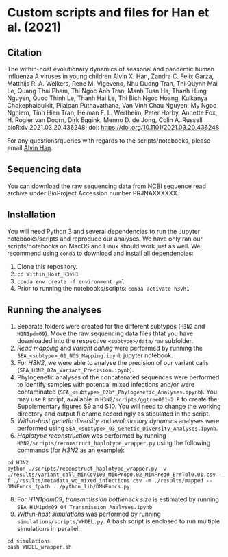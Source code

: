 # Custom scripts and files for Han et al. (2021)  

## Citation  
The within-host evolutionary dynamics of seasonal and pandemic human influenza A viruses in young children
Alvin X. Han, Zandra C. Felix Garza, Matthijs R. A. Welkers, Rene M. Vigeveno, Nhu Duong Tran, Thi Quynh Mai Le, Quang Thai Pham, Thi Ngoc Anh Tran, Manh Tuan Ha, Thanh Hung Nguyen, Quoc Thinh Le, Thanh Hai Le, Thi Bich Ngoc Hoang, Kulkanya Chokephaibulkit, Pilaipan Puthavathana, Van Vinh Chau Nguyen, My Ngoc Nghiem, Tinh Hien Tran, Heiman F. L. Wertheim, Peter Horby, Annette Fox, H. Rogier van Doorn, Dirk Eggink, Menno D. de Jong, Colin A. Russell
bioRxiv 2021.03.20.436248; doi: https://doi.org/10.1101/2021.03.20.436248  

For any questions/queries with regards to the scripts/notebooks, please email [Alvin Han](x.han@amsterdamumc.nl).  

## Sequencing data
You can download the raw sequencing data from NCBI sequence read archive under BioProject Accession number PRJNAXXXXXX.  

## Installation  
You will need Python 3 and several dependencies to run the Jupyter notebooks/scripts and reproduce our analyses. We have only ran our scripts/notebooks on MacOS and Linux should work just as well. We recommend using ```conda``` to download and install all dependencies:

1. Clone this repository.  
2. ```cd Within_Host_H3vH1```  
3. ```conda env create -f environment.yml```  
4. Prior to running the notebooks/scripts: ```conda activate h3vh1```  

## Running the analyses  
1. Separate folders were created for the different subtypes (```H3N2``` and ```H1N1pdm09```). Move the raw sequencing data files thtat you have downloaded into the respective ```<subtype>/data/raw``` subfolder.  
3. *Read mapping* and *variant calling* were performed by running the ```SEA_<subtype>_01_NGS_Mapping.ipynb``` jupyter notebook.  
4. For *H3N2*, we were able to analyse the precision of our variant calls (```SEA_H3N2_02a_Variant_Precision.ipynb```).  
5. Phylogenetic analyses of the concatenated sequences were performed to identify samples with potential mixed infections and/or were contaminated (```SEA_<subtype>_02b*_Phylogenetic_Analyses.ipynb```). You may use ```R``` script, available in ```H3N2/scripts/ggtree001-2.R``` to create the Supplementary figures S9 and S10. You will need to change the working directory and output filename accordingly as stipulated in the script.    
6. *Within-host genetic diversity* and *evolutionary dynamics* analyses were performed using ```SEA_<subtype>_03_Genetic_Diversity_Analyses.ipynb```.
7. *Haplotype reconstruction* was performed by running ```H3N2/scripts/reconstruct_haplotype_wrapper.py``` using the following commands (for *H3N2* as an example):  
```
cd H3N2  
python ./scripts/reconstruct_haplotype_wrapper.py -v ./results/variant_call_MinCoV100_MinProp0.02_MinFreq0_ErrTol0.01.csv -f ./results/metadata_wo_mixed_infections.csv -m ./results/mapped --DMNFuncs_fpath ../python_lib/DMNFuncs.py  
```
8. For *H1N1pdm09*, *transmmission bottleneck size* is estimated by running ```SEA_H1N1pdm09_04_Transmission_Analyses.ipynb```.
9. *Within-host simulations* was performed by running ```simulations/scripts/WHDEL.py```. A bash script is enclosed to run multiple simulations in parallel:  
```
cd simulations
bash WHDEL_wrapper.sh
```
